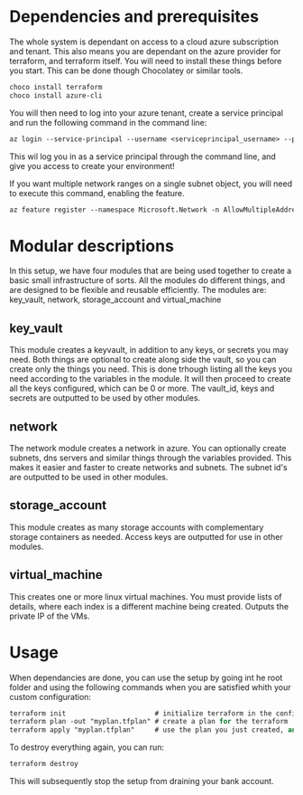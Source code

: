
# Dependencies and prerequisites
The whole system is dependant on access to a cloud azure subscription and tenant.
This also means you are dependant on the azure provider for terraform, and terraform itself.
You will need to install these things before you start. This can be done though Chocolatey or similar tools.
```ps
choco install terraform
choco install azure-cli
```

You will then need to log into your azure tenant, create a service principal and run the following command in the command line:
```ps
az login --service-principal --username <serviceprincipal_username> --password <serviceprincipal_password> --tenant <tenant_id>
```
This wil log you in as a service principal through the command line, and give you access to create your environment!

If you want multiple network ranges on a single subnet object, you will need to execute this command, enabling the feature.
```ps
az feature register --namespace Microsoft.Network -n AllowMultipleAddressPrefixesOnSubnet --subscription <subscriptionId>
```

# Modular descriptions
In this setup, we have four modules that are being used together to create a basic small infrastructure of sorts.
All the modules do different things, and are designed to be flexible and reusable efficiently.
The modules are: key_vault, network, storage_account and virtual_machine

## key_vault
This module creates a keyvault, in addition to any keys, or secrets you may need. Both things are optional to create along side the vault, so you can create only the things you need.
This is done trhough listing all the keys you need according to the variables in the module.
It will then proceed to create all the keys configured, which can be 0 or more.
The vault_id, keys and secrets are outputted to be used by other modules.

## network
The network module creates a network in azure. You can optionally create subnets, dns servers and similar things through the variables provided.
This makes it easier and faster to create networks and subnets. The subnet id's are outputted to be used in other modules.

## storage_account
This module creates as many storage accounts with complementary storage containers as needed. 
Access keys are outputted for use in other modules.

## virtual_machine
This creates one or more linux virtual machines. You must provide lists of details, where each index is a different machine being created.
Outputs the private IP of the VMs.

# Usage
When dependancies are done, you can use the setup by going int he root folder and using the following commands when you are satisfied whith your custom configuration:
```ps
terraform init                      # initialize terraform in the configuration to install the rest of the dependencies
terraform plan -out "myplan.tfplan" # create a plan for the terraform 
terraform apply "myplan.tfplan"     # use the plan you just created, and create the infrastructure in the cloud!
```
To destroy everything again, you can run:
```ps
terraform destroy
```
This will subsequently stop the setup from draining your bank account.
